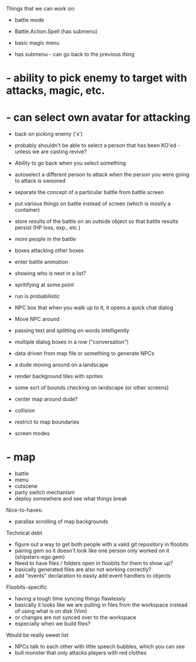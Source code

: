 
Things that we can work on:

 - battle mode

  - Battle.Action.Spell (has submenu)
  - basic magic menu
   - has submenu
    - can go back to the previous thing

# - ability to pick enemy to target with attacks, magic, etc.
#  - can select own avatar for attacking
   - back on picking enemy ('x')
   - probably shouldn't be able to select a person that has been KO'ed
    - unless we are casting revive?
   - Ability to go back when you select something

  - autoselect a different person to attack when the person you were going to attack is swooned

  - separate the concept of a particular battle from battle.screen
   - put various things on battle instead of screen (which is mostly a container)
   - store results of the battle on an outside object
     so that battle results persist (HP loss, exp., etc.)

  - more people in the battle
   - boxes attacking other boxes

  - enter battle animation

  - showing who is next in a list?
  - spritifying at some point

  - run is probabilistic

 - NPC box that when you walk up to it, it opens a quick chat dialog
  - Move NPC around
  - passing text and splitting on words intelligently
  - multiple dialog boxes in a row ("conversation")
  - data driven from map file or something to generate NPCs

 - a dude moving around on a landscape
  - render background tiles with sprites
  - some sort of bounds checking on landscape (or other screens)
  - center map around dude?
  - collision
  - restrict to map boundaries
 - screen modes
#  - map
   - battle
   - menu
   - cutscene
  - party switch mechanism
  - deploy somewhere and see what things break

 Nice-to-haves:
  - parallax scrolling of map backgrounds

 Technical debt
  - figure out a way to get both people with a valid git repository in floobits
  - pairing gem so it doesn't look like one person only worked on it (shipstars-ego.gem)
  - Need to have files / folders open in floobits for them to show up?
   - basically generated files are also not working correctly?
   - add "events" declaration to easily add event handlers to objects

 Floobits-specific
  - having a tough time syncing things flawlessly
   - basically it looks like we are pulling in files from the workspace instead of using what is on disk (Vim)
   - or changes are not synced over to the workspace
   - especially when we build files?


 Would be really sweet list
  - NPCs talk to each other with little speech bubbles, which you can see
  - bull monster that only attacks players with red clothes

